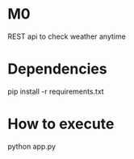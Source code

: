 # M0
REST api to check weather anytime
# Dependencies
pip install -r requirements.txt

# How to execute 
python app.py
